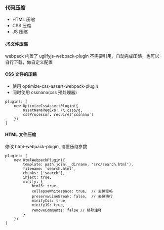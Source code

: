 ### 代码压缩

- HTML 压缩
- CSS 压缩
- JS 压缩

#### JS文件压缩

webpack 内置了 uglifyjs-webpack-plugin 不需要引用，自动完成压缩，也可以自行下载，做自定义配置

#### CSS 文件的压缩

- 使用 optimize-css-assert-webpack-plugin 
- 同时使用 cssnano(css 预处理器)

~~~
plugins: [
    new OptimizeCssAssertPlugin({
        assetNameRegExp: /\.css$/g,
        cssProcessor: require('cssnano')
    })
]
~~~

#### HTML 文件压缩

修改 html-webpack-plugin, 设置压缩参数

~~~
plugins: [
    new HtmlWebpackPlugin({
        template: path.join(__dirname, 'src/search.html'),
        filename: 'search.html',
        chunks: ['search'],
        inject: true,
        minify: {
            html5: true,
            collapseWhitespace: true,  // 去掉空格
            preservwLineBreak: false,  // 去掉换行
            minifyCss: true,
            minifyJS: true,
            removeComments: false // 移除注释
        }
    })
]
~~~
